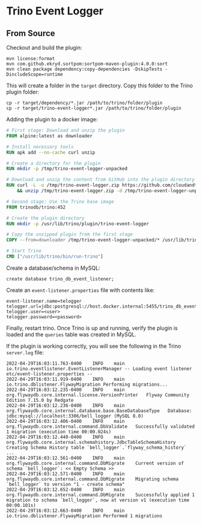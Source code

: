 # Trino Event Logger

## From Source

Checkout and build the plugin:

```
mvn license:format
mvn com.github.ekryd.sortpom:sortpom-maven-plugin:4.0.0:sort 
mvn clean package dependency:copy-dependencies -DskipTests -DincludeScope=runtime
```

This will create a folder in the `target` directory. Copy this folder to
the Trino plugin folder:

```
cp -r target/dependency/*.jar /path/to/trino/folder/plugin 
cp -r target/trino-event-logger*.jar /path/to/trino/folder/plugin
```

Adding the plugin to a docker image:
```Dockerfile
# First stage: Download and unzip the plugin
FROM alpine:latest as downloader

# Install necessary tools
RUN apk add --no-cache curl unzip

# Create a directory for the plugin
RUN mkdir -p /tmp/trino-event-logger-unpacked

# Download and unzip the content from GitHub into the plugin directory
RUN curl -L -o /tmp/trino-event-logger.zip https://github.com/cloudandthings/trino-event-logger/releases/download/452.1/package.zip \
    && unzip /tmp/trino-event-logger.zip -d /tmp/trino-event-logger-unpacked

# Second stage: Use the Trino base image
FROM trinodb/trino:452

# Create the plugin directory
RUN mkdir -p /usr/lib/trino/plugin/trino-event-logger

# Copy the unzipped plugin from the first stage
COPY --from=downloader /tmp/trino-event-logger-unpacked/* /usr/lib/trino/plugin/trino-event-logger/

# Start Trino
CMD ["/usr/lib/trino/bin/run-trino"]
```

Create a database/schema in MySQL:

```
create database trino_db_event_listener;
```

Create an `event-listener.properties` file with contents like:

```
event-listener.name=telogger
telogger.url=jdbc:postgresql://host.docker.internal:5455/trino_db_event_listener
telogger.user=<user>
telogger.password=<password>
```

Finally, restart trino. Once Trino is up and running, verify the plugin is
loaded and the `queries` table was created in MySQL.

If the plugin is working correctly, you will see the following in the Trino
`server.log` file:

```
2022-04-29T16:03:11.763-0400	INFO	main	io.trino.eventlistener.EventListenerManager	-- Loading event listener etc/event-listener.properties --
2022-04-29T16:03:11.919-0400	INFO	main	io.trino.dblistener.FlywayMigration	Performing migrations...
2022-04-29T16:03:12.235-0400	INFO	main	org.flywaydb.core.internal.license.VersionPrinter	Flyway Community Edition 7.15.0 by Redgate
2022-04-29T16:03:12.236-0400	INFO	main	org.flywaydb.core.internal.database.base.BaseDatabaseType	Database: jdbc:mysql://localhost:3306/bell_logger (MySQL 8.0)
2022-04-29T16:03:12.406-0400	INFO	main	org.flywaydb.core.internal.command.DbValidate	Successfully validated 1 migration (execution time 00:00.024s)
2022-04-29T16:03:12.440-0400	INFO	main	org.flywaydb.core.internal.schemahistory.JdbcTableSchemaHistory	Creating Schema History table `bell_logger`.`flyway_schema_history` ...
2022-04-29T16:03:12.561-0400	INFO	main	org.flywaydb.core.internal.command.DbMigrate	Current version of schema `bell_logger`: << Empty Schema >>
2022-04-29T16:03:12.571-0400	INFO	main	org.flywaydb.core.internal.command.DbMigrate	Migrating schema `bell_logger` to version "1 - create schema"
2022-04-29T16:03:12.652-0400	INFO	main	org.flywaydb.core.internal.command.DbMigrate	Successfully applied 1 migration to schema `bell_logger`, now at version v1 (execution time 00:00.101s)
2022-04-29T16:03:12.663-0400	INFO	main	io.trino.dblistener.FlywayMigration	Performed 1 migrations
```

